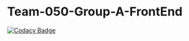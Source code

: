# Team-050-Group-A-FrontEnd

[![Codacy Badge](https://api.codacy.com/project/badge/Grade/7dd9157720c5490e90ebb1a7c140e838)](https://app.codacy.com/gh/BuildForSDGCohort2/Team-050-Group-A-FrontEnd?utm_source=github.com&utm_medium=referral&utm_content=BuildForSDGCohort2/Team-050-Group-A-FrontEnd&utm_campaign=Badge_Grade_Settings)